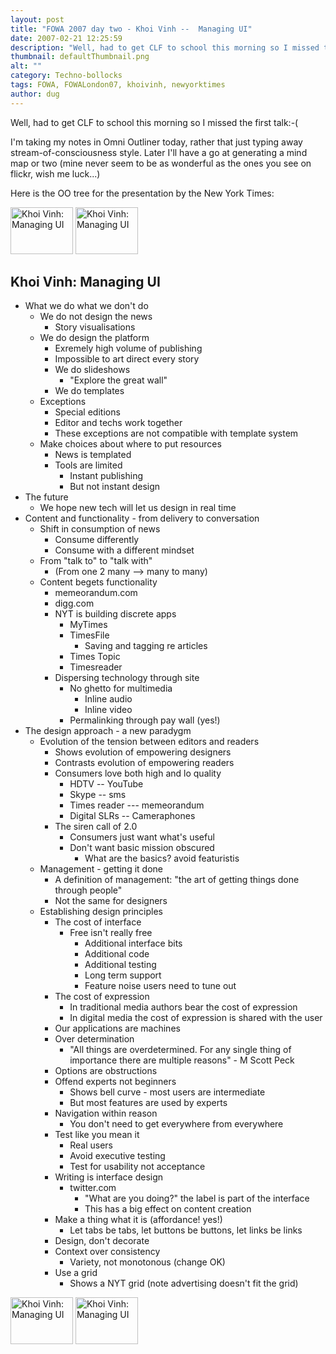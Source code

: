 ```yaml
---
layout: post
title: "FOWA 2007 day two - Khoi Vinh --  Managing UI"
date: 2007-02-21 12:25:59
description: "Well, had to get CLF to school this morning so I missed the first talk -- -( I&#8217;m taking my notes in Omni Outliner today, rather that just typing away stream-of-consciousness style. Later I&#8217;ll have a go at generating a mind map&#8230;"
thumbnail: defaultThumbnail.png
alt: ""
category: Techno-bollocks
tags: FOWA, FOWALondon07, khoivinh, newyorktimes
author: dug
---
```


<p>Well, had to get <span class="caps">CLF </span>to school this morning so I missed the first talk:-(</p>

<p>I'm taking my notes in Omni Outliner today, rather that just typing away stream-of-consciousness style. Later I'll have a go at generating a mind map or two (mine never seem to be as wonderful as the ones you see on flickr, wish me luck...)</p>

<p>Here is the OO tree for the presentation by the New York Times:</p>

<p><a href="http://www.flickr.com/photos/bozo/397537921/" title="Photo Sharing"><img src="http://farm1.static.flickr.com/137/397537921_88724b8b91_t.jpg" width="100" height="75" alt="Khoi Vinh: Managing UI" /></a> <a href="http://www.flickr.com/photos/bozo/397542063/" title="Photo Sharing"><img src="http://farm1.static.flickr.com/141/397542063_ebb23e7994_t.jpg" width="100" height="75" alt="Khoi Vinh: Managing UI" /></a></p>

<h2>Khoi Vinh: Managing UI</h2>

<ul>
<li>What we do what we don't do<ul>
<li>We do not design the news<ul>
<li>Story visualisations</li>
</ul>
</li>
<li>We do design the platform<ul>
<li>Exremely high volume of publishing</li>
<li>Impossible to art direct every story</li>
<li>We do slideshows<ul>
<li>"Explore the great wall"</li>
</ul>
</li>
<li>We do templates</li>
</ul>
</li>
<li>Exceptions<ul>
<li>Special editions</li>
<li>Editor and techs work together</li>
<li>These exceptions are not compatible with template system</li>
</ul>
</li>
<li>Make choices about where to put resources<ul>
<li>News is templated</li>
<li>Tools are limited<ul>
<li>Instant publishing</li>
<li>But not instant design</li>
</ul>
</li>
</ul>
</li>
</ul>
</li>
<li>The future<ul>
<li>We hope new tech will let us design in real time</li>
</ul>
</li>
<li>Content and functionality - from delivery to conversation<ul>
<li>Shift in consumption of news<ul>
<li>Consume differently</li>
<li>Consume with a different mindset</li>
</ul>
</li>
<li>From "talk to" to "talk with"<ul>
<li>(From one 2 many --&gt; many to many)</li>
</ul>
</li>
<li>Content begets functionality<ul>
<li>memeorandum.com</li>
<li>digg.com</li>
<li><span class="caps">NYT </span>is building discrete apps<ul>
<li>MyTimes</li>
<li>TimesFile<ul>
<li>Saving and tagging re articles</li>
</ul>
</li>
<li>Times Topic</li>
<li>Timesreader</li>
</ul>
</li>
<li>Dispersing technology through site<ul>
<li>No ghetto for multimedia<ul>
<li>Inline audio</li>
<li>Inline video</li>
</ul>
</li>
<li>Permalinking through pay wall (yes!)</li>
</ul>
</li>
</ul>
</li>
</ul>
</li>
<li>The design approach - a new paradygm<ul>
<li>Evolution of the tension between editors and readers<ul>
<li>Shows evolution of empowering designers</li>
<li>Contrasts evolution of empowering readers</li>
<li>Consumers love both high and lo quality<ul>
<li><span class="caps">HDTV </span>-- YouTube</li>
<li>Skype -- sms</li>
<li>Times reader --- memeorandum</li>
<li>Digital <span class="caps">SLR</span>s -- Cameraphones</li>
</ul>
</li>
<li>The siren call of 2.0<ul>
<li>Consumers just want what's useful</li>
<li>Don't want basic mission obscured<ul>
<li>What are the basics? avoid featuristis</li>
</ul>
</li>
</ul>
</li>
</ul>
</li>
<li>Management - getting it done<ul>
<li>A definition of management: "the art of getting things done through people"</li>
<li>Not the same for designers</li>
</ul>
</li>
<li>Establishing design principles<ul>
<li>The cost of interface<ul>
<li>Free isn't really free<ul>
<li>Additional interface bits</li>
<li>Additional code</li>
<li>Additional testing</li>
<li>Long term support</li>
<li>Feature noise users need to tune out</li>
</ul>
</li>
</ul>
</li>
<li>The cost of expression<ul>
<li>In traditional media authors bear the cost of expression</li>
<li>In digital media the cost of expression is shared with the user</li>
</ul>
</li>
<li>Our applications are machines</li>
<li>Over determination<ul>
<li>"All things are overdetermined. For any single thing of importance there are multiple reasons" - M Scott Peck</li>
</ul>
</li>
<li>Options are obstructions</li>
<li>Offend experts not beginners<ul>
<li>Shows bell curve - most users are intermediate</li>
<li>But most features are used by experts</li>
</ul>
</li>
<li>Navigation within reason<ul>
<li>You don't need to get everywhere from everywhere</li>
</ul>
</li>
<li>Test like you mean it<ul>
<li>Real users</li>
<li>Avoid executive testing</li>
<li>Test for usability not acceptance</li>
</ul>
</li>
<li>Writing is interface design<ul>
<li>twitter.com<ul>
<li>"What are you doing?" the label is part of the interface</li>
<li>This has a big effect on content creation</li>
</ul>
</li>
</ul>
</li>
<li>Make a thing what it is (affordance! yes!)<ul>
<li>Let tabs be tabs, let buttons be buttons, let links be links</li>
</ul>
</li>
<li>Design, don't decorate</li>
<li>Context over consistency<ul>
<li>Variety, not monotonous (change OK)</li>
</ul>
</li>
<li>Use a grid<ul>
<li>Shows a <span class="caps">NYT </span>grid (note advertising doesn't fit the grid)</li>
</ul></li>
</ul></li>
</ul></li>
</ul>

<p><a href="http://www.flickr.com/photos/bozo/397541098/" title="Photo Sharing"><img src="http://farm1.static.flickr.com/184/397541098_eaa95c86f7_t.jpg" width="100" height="75" alt="Khoi Vinh: Managing UI" /></a> <a href="http://www.flickr.com/photos/bozo/397538949/" title="Photo Sharing"><img src="http://farm1.static.flickr.com/143/397538949_e5d404c0de_t.jpg" width="100" height="75" alt="Khoi Vinh: Managing UI" /></a></p>
